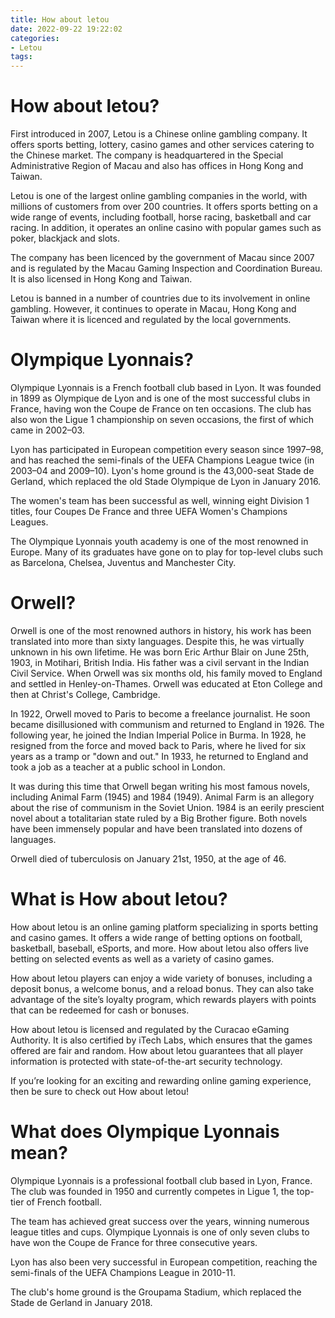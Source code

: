 ```yaml
---
title: How about letou
date: 2022-09-22 19:22:02
categories:
- Letou
tags:
---
```



#  How about letou?

First introduced in 2007, Letou is a Chinese online gambling company. It offers sports betting, lottery, casino games and other services catering to the Chinese market. The company is headquartered in the Special Administrative Region of Macau and also has offices in Hong Kong and Taiwan.

Letou is one of the largest online gambling companies in the world, with millions of customers from over 200 countries. It offers sports betting on a wide range of events, including football, horse racing, basketball and car racing. In addition, it operates an online casino with popular games such as poker, blackjack and slots.

The company has been licenced by the government of Macau since 2007 and is regulated by the Macau Gaming Inspection and Coordination Bureau. It is also licensed in Hong Kong and Taiwan.

Letou is banned in a number of countries due to its involvement in online gambling. However, it continues to operate in Macau, Hong Kong and Taiwan where it is licenced and regulated by the local governments.

#  Olympique Lyonnais?

Olympique Lyonnais is a French football club based in Lyon. It was founded in 1899 as Olympique de Lyon and is one of the most successful clubs in France, having won the Coupe de France on ten occasions. The club has also won the Ligue 1 championship on seven occasions, the first of which came in 2002–03.

Lyon has participated in European competition every season since 1997–98, and has reached the semi-finals of the UEFA Champions League twice (in 2003–04 and 2009–10). Lyon's home ground is the 43,000-seat Stade de Gerland, which replaced the old Stade Olympique de Lyon in January 2016.

The women's team has been successful as well, winning eight Division 1 titles, four Coupes De France and three UEFA Women's Champions Leagues.

The Olympique Lyonnais youth academy is one of the most renowned in Europe. Many of its graduates have gone on to play for top-level clubs such as Barcelona, Chelsea, Juventus and Manchester City.

#  Orwell?

Orwell is one of the most renowned authors in history, his work has been translated into more than sixty languages. Despite this, he was virtually unknown in his own lifetime. He was born Eric Arthur Blair on June 25th, 1903, in Motihari, British India. His father was a civil servant in the Indian Civil Service. When Orwell was six months old, his family moved to England and settled in Henley-on-Thames. Orwell was educated at Eton College and then at Christ's College, Cambridge.

In 1922, Orwell moved to Paris to become a freelance journalist. He soon became disillusioned with communism and returned to England in 1926. The following year, he joined the Indian Imperial Police in Burma. In 1928, he resigned from the force and moved back to Paris, where he lived for six years as a tramp or "down and out." In 1933, he returned to England and took a job as a teacher at a public school in London.

It was during this time that Orwell began writing his most famous novels, including Animal Farm (1945) and 1984 (1949). Animal Farm is an allegory about the rise of communism in the Soviet Union. 1984 is an eerily prescient novel about a totalitarian state ruled by a Big Brother figure. Both novels have been immensely popular and have been translated into dozens of languages.

Orwell died of tuberculosis on January 21st, 1950, at the age of 46.

#  What is How about letou? 


How about letou is an online gaming platform specializing in sports betting and casino games. It offers a wide range of betting options on football, basketball, baseball, eSports, and more. How about letou also offers live betting on selected events as well as a variety of casino games.

How about letou players can enjoy a wide variety of bonuses, including a deposit bonus, a welcome bonus, and a reload bonus. They can also take advantage of the site’s loyalty program, which rewards players with points that can be redeemed for cash or bonuses.

How about letou is licensed and regulated by the Curacao eGaming Authority. It is also certified by iTech Labs, which ensures that the games offered are fair and random. How about letou guarantees that all player information is protected with state-of-the-art security technology.

If you’re looking for an exciting and rewarding online gaming experience, then be sure to check out How about letou!

#  What does Olympique Lyonnais mean?

Olympique Lyonnais is a professional football club based in Lyon, France. The club was founded in 1950 and currently competes in Ligue 1, the top-tier of French football.

The team has achieved great success over the years, winning numerous league titles and cups. Olympique Lyonnais is one of only seven clubs to have won the Coupe de France for three consecutive years.

Lyon has also been very successful in European competition, reaching the semi-finals of the UEFA Champions League in 2010-11.

The club's home ground is the Groupama Stadium, which replaced the Stade de Gerland in January 2018.